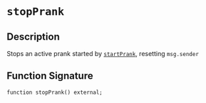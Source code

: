 # `stopPrank`

## Description

Stops an active prank started by [`startPrank`](./start_prank.md), resetting `msg.sender`

## Function Signature

```solidity
function stopPrank() external;
```
